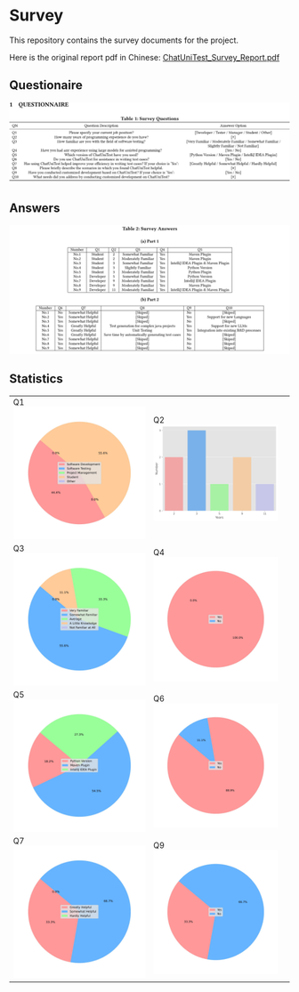 # Survey

This repository contains the survey documents for the project.

Here is the original report pdf in Chinese: [ChatUniTest_Survey_Report.pdf](ChatUniTest_Survey_Report.pdf)

## Questionaire

![Questionaire](img/survey_table_1.jpg)

## Answers

![Answers](img/survey_table_2.jpg)

## Statistics

<table>
  <tr>
    <td>
      <div>Q1</div>
      <img src="img/q1.jpg" width="100%"/>
    </td>
    <td>
      <div>Q2</div>
      <img src="img/q2.jpg" width="94%"/>
    </td>
  </tr>
  <tr>
    <td>
      <div>Q3</div>
      <img src="img/q3.jpg" width="100%"/>
    </td>
    <td>
      <div>Q4</div>
      <img src="img/q4.jpg" width="94%"/>
    </td>
  </tr>
  <tr>
    <td>
      <div>Q5</div>
      <img src="img/q5.jpg" width="100%"/>
    </td>
    <td>
      <div>Q6</div>
      <img src="img/q6.jpg" width="94%"/>
    </td>
  </tr>
  <tr>
    <td>
      <div>Q7</div>
      <img src="img/q7.jpg" width="100%"/>
    </td>
    <td>
      <div>Q9</div>
      <img src="img/q9.jpg" width="94%"/>
    </td>
  </tr>
</table>
